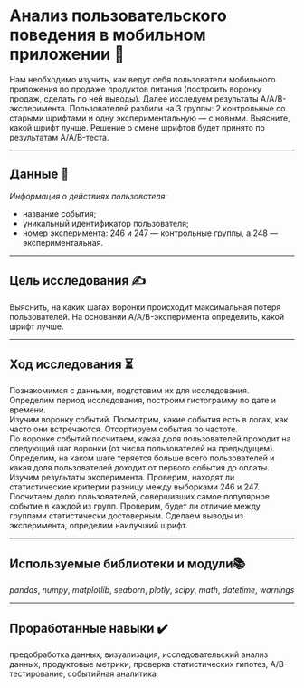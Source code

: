 # Анализ пользовательского поведения в мобильном приложении 📲
Нам необходимо изучить, как ведут себя пользователи мобильного приложения по продаже продуктов питания (построить воронку продаж, сделать по ней выводы).
Далее исследуем результаты A/A/B-эксперимента. Пользователей разбили на 3 группы: 2 контрольные со старыми шрифтами и одну экспериментальную — с новыми. Выясните, какой шрифт лучше. Решение о смене шрифтов будет принято по результатам A/A/B-теста.
___

## Данные 📝
*Информация о действиях пользователя:*

- название события;
- уникальный идентификатор пользователя;
- номер эксперимента: 246 и 247 — контрольные группы, а 248 — экспериментальная.
___

## Цель исследования ✍️
Выяснить, на каких шагах воронки происходит максимальная потеря пользователей. На основании A/A/B-эксперимента определить, какой шрифт лучше.
___
## Ход исследования ⏳
Познакомимся с данными, подготовим их для исследования.  
Определим период исследования, построим гистограмму по дате и времени.  
Изучим воронку событий. Посмотрим, какие события есть в логах, как часто они встречаются. Отсортируем события по частоте.  
По воронке событий посчитаем, какая доля пользователей проходит на следующий шаг воронки (от числа пользователей на предыдущем). Определим, на каком шаге теряется больше всего пользователей и какая доля пользователей доходит от первого события до оплаты.  
Изучим результаты эксперимента.
Проверим, находят ли статистические критерии разницу между выборками 246 и 247.  
Посчитаем долю пользователей, совершивших самое популярное событие в каждой из групп. Проверим, будет ли отличие между группами статистически достоверным. Сделаем выводы из эксперимента, определим наилучший шрифт.
___

## Используемые библиотеки и модули📚
*pandas*, *numpy*, *matplotlib*, *seaborn*, *plotly*, *scipy*, *math*, *datetime*, *warnings*
___
## Проработанные навыки ✔️
предобработка данных, визуализация, исследовательский анализ данных, продуктовые метрики, проверка статистических гипотез, A/B-тестирование, событийная аналитика
